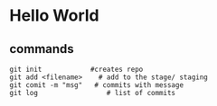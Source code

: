 # Hello World
## commands 
```
git init            #creates repo 
git add <filename>    # add to the stage/ staging
git comit -m "msg"   # commits with message
git log                 # list of commits 

```

